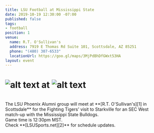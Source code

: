 ```yaml
---
title: LSU Football at Mississippi State
date: 2019-10-19 12:30:00 -07:00
published: false
tags:
- football
position: 1
venue:
  name: R.T. O'Sullivan's
  address: 7919 E Thomas Rd Suite 101, Scottsdale, AZ 85251
  phone: "(480) 307-6533"
  locationUrl: https://goo.gl/maps/3MjPdBhDfGWxt53HA
layout: event
---
```


# ![alt text](https://lsu-phoenix-alumni.github.io/assets/img/LSUTigers.png "LSU Fighting Tigers") at ![alt text](https://lsu-phoenix-alumni.github.io/assets/img/MSUBulldogs.png "Mississippi State Bulldogs")  
<br>
The LSU Phoenix Alumni group will meet at **[R.T. O'Sullivan's][1] in Scottsdale** for the Fighting Tigers' visit to Starkville for an SEC West match-up with the Mississippi State Bulldogs.  
<br>
Game time is 12:30pm MST.  
<br>
Check **[LSUSports.net][2]** for schedule updates.  

[1]: https://scottsdale.rtosullivans.com/ "RTO Scottsdale website"
[2]: http://www.lsusports.net/SportSelect.dbml?SPID=2164&SPSID=27811&DB_OEM_ID=5200&_ga=2.61742444.1994479276.1565745145-1475237789.1565745143 "THE OFFICIAL SITE OF LSU ATHLETICS"